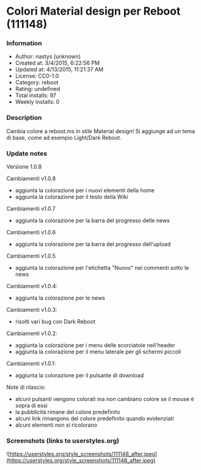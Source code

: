# Colori Material design per Reboot (111148)

### Information
- Author: nastys (unknown)
- Created at: 3/4/2015, 6:22:56 PM
- Updated at: 4/13/2015, 11:21:37 AM
- License: CC0-1.0
- Category: reboot
- Rating: undefined
- Total installs: 97
- Weekly installs: 0


### Description
Cambia colore a reboot.ms in stile Material design!
Si aggiunge ad un tema di base, come ad esempio Light/Dark Reboot.

### Update notes
Versione 1.0.8

Cambiamenti v1.0.8
 - aggiunta la colorazione per i nuovi elementi della home
 - aggiunta la colorazione per il testo della Wiki

Cambiamenti v1.0.7
 - aggiunta la colorazione per la barra del progresso delle news

Cambiamenti v1.0.6
 - aggiunta la colorazione per la barra del progresso dell'upload

Cambiamenti v1.0.5
 - aggiunta la colorazione per l'etichetta "Nuovo" nei commenti sotto le news

Cambiamenti v1.0.4:
 - aggiunta la colorazione per le news

Cambiamenti v1.0.3:
 - risolti vari bug con Dark Reboot

Cambiamenti v1.0.2:
 - aggiunta la colorazione per i menu delle scorciatoie nell'header
 - aggiunta la colorazione per il menu laterale per gli schermi piccoli

Cambiamenti v1.0.1:
 - aggiunta la colorazione per il pulsante di download

Note di rilascio:
 - alcuni pulsanti vengono colorati ma non cambiano colore se il mouse è sopra di essi
 - la pubblicità rimane del colore predefinito
 - alcuni link rimangono del colore predefinito quando evidenziati
 - alcuni elementi non si ricolorano

### Screenshots (links to userstyles.org)
![https://userstyles.org/style_screenshots/111148_after.jpeg](https://userstyles.org/style_screenshots/111148_after.jpeg)


